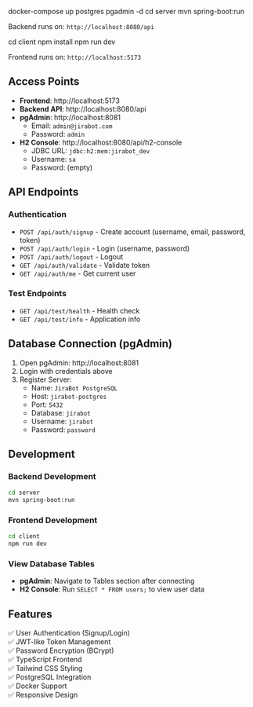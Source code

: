 docker-compose up postgres pgadmin -d
cd server
mvn spring-boot:run


Backend runs on: `http://localhost:8080/api`

cd client
npm install
npm run dev

Frontend runs on: `http://localhost:5173`

## Access Points

- **Frontend**: http://localhost:5173
- **Backend API**: http://localhost:8080/api
- **pgAdmin**: http://localhost:8081
  - Email: `admin@jirabot.com`
  - Password: `admin`
- **H2 Console**: http://localhost:8080/api/h2-console
  - JDBC URL: `jdbc:h2:mem:jirabot_dev`
  - Username: `sa`
  - Password: (empty)

## API Endpoints

### Authentication
- `POST /api/auth/signup` - Create account (username, email, password, token)
- `POST /api/auth/login` - Login (username, password)
- `POST /api/auth/logout` - Logout
- `GET /api/auth/validate` - Validate token
- `GET /api/auth/me` - Get current user

### Test Endpoints
- `GET /api/test/health` - Health check
- `GET /api/test/info` - Application info

## Database Connection (pgAdmin)

1. Open pgAdmin: http://localhost:8081
2. Login with credentials above
3. Register Server:
   - Name: `JiraBot PostgreSQL`
   - Host: `jirabot-postgres`
   - Port: `5432`
   - Database: `jirabot`
   - Username: `jirabot`
   - Password: `password`

## Development

### Backend Development
```bash
cd server
mvn spring-boot:run
```

### Frontend Development
```bash
cd client
npm run dev
```

### View Database Tables
- **pgAdmin**: Navigate to Tables section after connecting
- **H2 Console**: Run `SELECT * FROM users;` to view user data

## Features

✅ User Authentication (Signup/Login)  
✅ JWT-like Token Management  
✅ Password Encryption (BCrypt)  
✅ TypeScript Frontend  
✅ Tailwind CSS Styling  
✅ PostgreSQL Integration  
✅ Docker Support  
✅ Responsive Design
